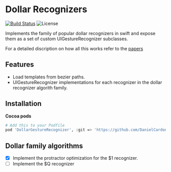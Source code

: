# Dollar Recognizers 

[![Build Status](https://travis-ci.org/DanielCardonaRojas/DollarGestureRecognizer.svg?branch=master)](https://travis-ci.org/DanielCardonaRojas/DollarGestureRecognizer) ![License](http://img.shields.io/badge/license-MIT-blue.svg?style=flat)


Implements the family of popular dollar recognizers in swift and expose them as a set of custom UIGestureRecognizer
subclasses.

For a detailed discription on how all this works refer to the [papers](http://depts.washington.edu/madlab/proj/dollar/ndollar.html)


## Features

- Load templates from bezier paths.
- UIGestureRecognizer implementations for each recognizer in the dollar recognizer algorith family.

## Installation

**Cocoa pods**
```sh
# Add this to your Podfile
pod 'DollarGestureRecognizer', :git => 'https://github.com/DanielCardonaRojas/DollarGestureRecognizer', :branch => 'develop',  :tag => 'v1.0.0'
```

## Dollar family algorithms

- [x] Implement the protractor optimization for the $1 recognizer.
- [ ] Implement the $Q recognizer
